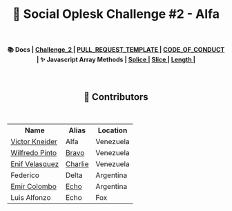 <h1 align="center"> 🌟 Social Oplesk Challenge #2 - Alfa </h1>
<br>


<h4 align="center">  📚 Docs | <a href="https://github.com/SocialOplesk/hg-2"> Challenge_2 </a> | <a href="https://github.com/VKneider/hg_2_alfa/blob/main/docs/PULL_REQUEST_TEMPLATE.md"> PULL_REQUEST_TEMPLATE </a> | <a href="https://github.com/VKneider/hg_2_alfa/blob/main/docs/CODE_OF_CONDUCT.md"> CODE_OF_CONDUCT </a>  | ✨ Javascript Array Methods    | <a href="https://developer.mozilla.org/es/docs/Web/JavaScript/Reference/Global_Objects/Array/splice"> Splice </a> | <a href="https://developer.mozilla.org/es/docs/Web/JavaScript/Reference/Global_Objects/Array/slice"> Slice </a> | <a href="https://developer.mozilla.org/es/docs/Web/JavaScript/Reference/Global_Objects/String/length"> Length </a> |       
 </h4>
<br>

<h2 align="center">💫 Contributors </h2>
<br>
<table align="center" >
  <tr>
    <th>Name</th>
    <th>Alias</th>
    <th>Location</th>
  </tr>
  <tr>
    <td><a href="https://github.com/VKneider">Victor Kneider</a></td>
    <td>Alfa</td>
    <td>Venezuela</td>
  </tr>

  <tr>
    <td><a href="https://github.com/wilfredo482">Wilfredo Pinto</a></td>
    <td><a href="https://github.com/wilfredo482/hg_2_bravo">Bravo</a></td>
    <td>Venezuela</td>
  </tr>

  <tr>
    <td><a href="https://github.com/EnifVelasquez">Enif Velasquez</a></td>
    <td><a href="https://github.com/EnifVelasquez/hg_2_charlie">Charlie</a></td>
    <td>Venezuela</td>
  </tr>
  <tr>
    <td>Federico</td>
    <td>Delta</td>
    <td>Argentina</td>
  </tr>
  <tr>
    <td><a href="https://github.com/E-Columbus">Emir Colombo</a></td>
    <td><a href="https://github.com/E-Columbus/hg_2_echo">Echo</a></td>
    <td>Argentina</td>
  </tr>
   <tr>
    <td>Luis Alfonzo</td>
    <td>Echo</td>
    <td>Fox</td>
  </tr>
  
 </table>

  
  



